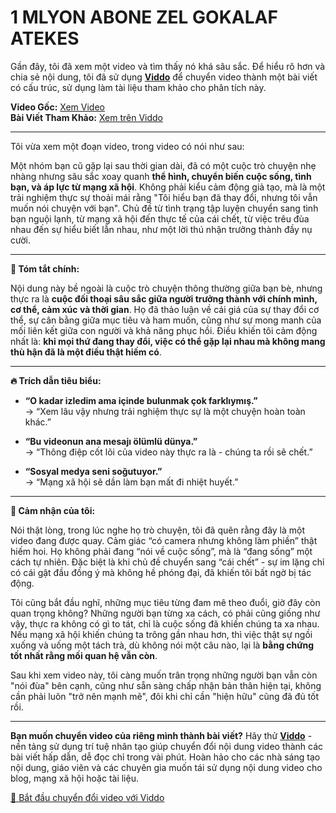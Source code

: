 # 1 MLYON ABONE ZEL GOKALAF ATEKES

Gần đây, tôi đã xem một video và tìm thấy nó khá sâu sắc. Để hiểu rõ hơn và chia sẻ nội dung, tôi đã sử dụng **[Viddo](https://viddo.pro/)** để chuyển video thành một bài viết có cấu trúc, sử dụng làm tài liệu tham khảo cho phân tích này.

**Video Gốc:** [Xem Video](https://www.youtube.com/watch?v=EGKPeL4YxZA)  
**Bài Viết Tham Khảo:** [Xem trên Viddo](https://viddo.pro/zh/video-result/0d6a8c91-bbfb-4cae-9993-ceca9fb7e854)

---

Tôi vừa xem một đoạn video, trong video có nói như sau:

Một nhóm bạn cũ gặp lại sau thời gian dài, đã có một cuộc trò chuyện nhẹ nhàng nhưng sâu sắc xoay quanh **thể hình, chuyển biến cuộc sống, tình bạn, và áp lực từ mạng xã hội**. Không phải kiểu cảm động giả tạo, mà là một trải nghiệm thực sự thoải mái rằng "Tôi hiểu bạn đã thay đổi, nhưng tôi vẫn muốn nói chuyện với bạn". Chủ đề từ tình trạng tập luyện chuyển sang tình bạn nguội lạnh, từ mạng xã hội đến thực tế của cái chết, từ việc trêu đùa nhau đến sự hiểu biết lẫn nhau, như một lời thú nhận trưởng thành đầy nụ cười.

---

**🌟 Tóm tắt chính:**

Nội dung này bề ngoài là cuộc trò chuyện thông thường giữa bạn bè, nhưng thực ra là **cuộc đối thoại sâu sắc giữa người trưởng thành với chính mình, cơ thể, cảm xúc và thời gian**. Họ đã thảo luận về cái giá của sự thay đổi cơ thể, sự cân bằng giữa mục tiêu và ham muốn, cũng như sự mong manh của mối liên kết giữa con người và khả năng phục hồi. Điều khiến tôi cảm động nhất là: **khi mọi thứ đang thay đổi, việc có thể gặp lại nhau mà không mang thù hận đã là một điều thật hiếm có**.

---

**🔥 Trích dẫn tiêu biểu:**

- **“O kadar izledim ama içinde bulunmak çok farklıymış.”**  
  → “Xem lâu vậy nhưng trải nghiệm thực sự là một chuyện hoàn toàn khác.”

- **“Bu videonun ana mesajı ölümlü dünya.”**  
  → “Thông điệp cốt lõi của video này thực ra là - chúng ta rồi sẽ chết.”

- **“Sosyal medya seni soğutuyor.”**  
  → “Mạng xã hội sẽ dần làm bạn mất đi nhiệt huyết.”

---

**🧠 Cảm nhận của tôi:**

Nói thật lòng, trong lúc nghe họ trò chuyện, tôi đã quên rằng đây là một video đang được quay. Cảm giác “có camera nhưng không làm phiền” thật hiếm hoi. Họ không phải đang “nói về cuộc sống”, mà là “đang sống” một cách tự nhiên. Đặc biệt là khi chủ đề chuyển sang “cái chết” - sự im lặng chỉ có cái gật đầu đồng ý mà không hề phóng đại, đã khiến tôi bất ngờ bị tác động.

Tôi cũng bắt đầu nghĩ, những mục tiêu từng đam mê theo đuổi, giờ đây còn quan trọng không? Những người bạn từng xa cách, có phải cũng giống như vậy, thực ra không có gì to tát, chỉ là cuộc sống đã khiến chúng ta xa nhau. Nếu mạng xã hội khiến chúng ta trông gần nhau hơn, thì việc thật sự ngồi xuống và uống một tách trà, dù không nói một câu nào, lại là **bằng chứng tốt nhất rằng mối quan hệ vẫn còn**.

Sau khi xem video này, tôi càng muốn trân trọng những người bạn vẫn còn "nói đùa" bên cạnh, cũng như sẵn sàng chấp nhận bản thân hiện tại, không cần phải luôn "trở nên mạnh mẽ", đôi khi chỉ cần "hiện hữu" cũng đã đủ tốt rồi.

---

**Bạn muốn chuyển video của riêng mình thành bài viết?** Hãy thử **[Viddo](https://viddo.pro/)** - nền tảng sử dụng trí tuệ nhân tạo giúp chuyển đổi nội dung video thành các bài viết hấp dẫn, dễ đọc chỉ trong vài phút. Hoàn hảo cho các nhà sáng tạo nội dung, giáo viên và các chuyên gia muốn tái sử dụng nội dung video cho blog, mạng xã hội hoặc tài liệu.

[🚀 Bắt đầu chuyển đổi video với Viddo](https://viddo.pro/)